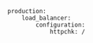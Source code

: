 <!-- usedin: [ _includes/_inlines/Deployment/common/building-a-manifest-file/building-a-manifest-file_aws-load-balancer-v1.md] -->

```
production:
    load_balancer:
        configuration:
            httpchk: /
```
